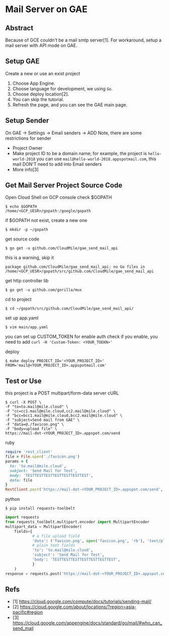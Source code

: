 # Mail Server on GAE

## Abstract

Because of GCE couldn't be a mail smtp server[1].
For workaround, setup a mail server with API mode on GAE.

## Setup GAE

Create a new or use an exist project
1. Choose App Engine.
2. Choose language for development, we using `Go`.
3. Choose deploy location[2].
4. You can skip the tutorial.
5. Refresh the page, and you can see the GAE main page.

## Setup Sender
On GAE → Settings → Email senders → ADD
Note, there are some restrictions for sender

- Project Owner
- Make project ID to be a domain name; for example, the project is `hello-world-2018`
  you can use `mail@hello-world-2018.appspotmail.com`, this mail DON'T need to add into Email senders
- More info[3]


## Get Mail Server Project Source Code

Open Cloud Shell on GCP console
check $GOPATH
```shell
$ echo $GOPATH
/home/<GCP_UESR>/gopath:/google/gopath
```

if $GOPATH not exist, create a new one
```shell
$ mkdir -p ~/gopath
```

get source code
```shell
$ go get -u github.com/CloudMile/gae_send_mail_api
```

this is a warning, skip it
```shell
package github.com/CloudMile/gae_send_mail_api: no Go files in /home/<GCP_UESR>/gopath/src/github.com/CloudMile/gae_send_mail_api
```

get http controller lib
```shell
$ go get -u github.com/gorilla/mux
```

cd to project
```shell
$ cd ~/gopath/src/github.com/CloudMile/gae_send_mail_api/
```

set up app.yaml
```shell
$ vim main/app.yaml
```
you can set up CUSTOM_TOKEN for enable auth check
if you enable, you need to add `curl -H 'Custom-Token: <YOUR_TOEKN>' `

deploy
```shell
$ make deploy PROJECT_ID='<YOUR_PROJECT_ID>' FROM='mail@<YOUR_PROJECT_ID>.appspotmail.com'
```

## Test or Use

this project is a POST multipart/form-data server
cURL
```shell
$ curl -X POST \
-F "to=to.mail@mile.cloud" \
-F "cc=cc1.mail@mile.cloud,cc2.mail@mile.cloud" \
-F "bcc=bcc1.mail@mile.cloud,bcc2.mail@mile.cloud" \
-F "subject=Send mail from GAE" \
-F "data=@./favicon.png" \
-F "body=upload file" \
https://mail-dot-<YOUR_PROJECT_ID>.appspot.com/send
```

ruby
```ruby
require 'rest_client'
file = File.open('./favicon.png')
params = {
  to: 'to.mail@mile.cloud',
  subject: 'Send Mail for Test',
  body: 'TESTTESTTESTTESTTESTTESTTEST',
  data: file
}
RestClient.post('https://mail-dot-<YOUR_PROJECT_ID>.appspot.com/send', params)
```

python
```shell
$ pip install requests-toolbelt
```

```python
import requests
from requests_toolbelt.multipart.encoder import MultipartEncoder
multipart_data = MultipartEncoder(
    fields={
            # a file upload field
            'data': ('favicon.png', open('favicon.png', 'rb'), 'text/plain'),
            # plain text fields
            'to': 'to.mail@mile.cloud',
            'subject': 'Send Mail for Test',
            'body': 'TESTTESTTESTTESTTESTTESTTEST',
            }
    )
response = requests.post('https://mail-dot-<YOUR_PROJECT_ID>.appspot.com/send', data=multipart_data, headers={'Content-Type': multipart_data.content_type})
```

## Refs
- [1] https://cloud.google.com/compute/docs/tutorials/sending-mail/
- [2] https://cloud.google.com/about/locations/?region=asia-pacific#region
- [3] https://cloud.google.com/appengine/docs/standard/go/mail/#who_can_send_mail
